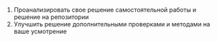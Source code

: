 
1. Проанализировать свое решение самостоятельной работы и решение на репозитории
2. Улучшить решение дополнительными проверками и методами на ваше усмотрение
